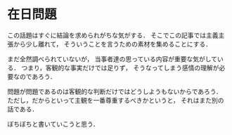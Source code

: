 在日問題
==============

この話題はすぐに結論を求められがちな気がする．
そこでこの記事では主義主張から少し離れて，
そういうことを言うための素材を集めることにする．

まだ全然調べられていないが，
当事者達の思っている内容が重要な気がしている．
つまり，客観的な事実だけでは足りず，
そうなってしまう感情の理解が必要なのであろう．

問題が問題であるのは客観的な判断だけではどうしようもないからであろう．
ただし，だからといって主観を一番尊重するべきかというと，
それはまた別の話である．


ぼちぼちと書いていこうと思う．
